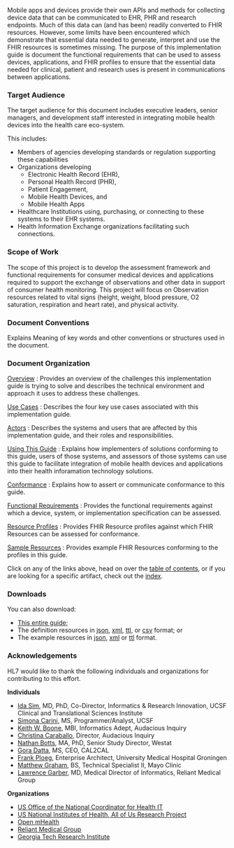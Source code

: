 
Mobile apps and devices provide their own APIs and methods for collecting device
data that can be communicated to EHR, PHR and research endpoints. Much of this data
can (and has been) readily converted to FHIR resources. However, some limits have
been encountered which demonstrate that essential data needed to generate, interpret
and use the FHIR resources is sometimes missing. The purpose of this implementation
guide is document the functional requirements that can be used to assess devices,
applications, and FHIR profiles to ensure that the essential data needed for clinical,
patient and research uses is present in communications between applications.

### Target Audience
The target audience for this document includes executive leaders, senior managers,
and development staff interested in integrating mobile health devices into the health
care eco-system.

This includes:
* Members of agencies developing standards or regulation supporting these capabilities
* Organizations developing
    + Electronic Health Record (EHR),
    + Personal Health Record (PHR),
    + Patient Engagement,
    + Mobile Health Devices, and
    + Mobile Health Apps
* Healthcare Institutions using, purchasing, or connecting to these systems to their
  EHR systems.
* Health Information Exchange organizations facilitating such connections.

### Scope of Work
The scope of this project is to develop the assessment framework and functional requirements
for consumer medical devices and applications required to support the exchange of
observations and other data in support of consumer health monitoring. This project
will focus on Observation resources related to vital signs (height, weight, blood
pressure, O2 saturation, respiration and heart rate), and physical activity.

### Document Conventions
Explains Meaning of key words and other conventions or structures used in the document.

### Document Organization
[Overview](overview.html)
: Provides an overview of the challenges this implementation guide is trying to solve
and describes the technical environment and approach it uses to address these challenges.

[Use Cases](usecases.html)
: Describes the four key use cases associated with this implementation guide.

[Actors](actors.html)
: Describes the systems and users that are affected by this implementation guide, and
their roles and responsibilities.

[Using This Guide](usingthisguide.html)
: Explains how implementers of solutions conforming to this guide, users of those systems,
and assessors of those systems can use this guide to facilitate integration of mobile
health devices and applications into their health inforamation technology solutions.

[Conformance](conformance.html)
: Explains how to assert or communicate conformance to this guide.

[Functional Requirements](functionalrequirements.html)
: Provides the functional requirements against which a device, system, or implementation
specification can be assessed.

[Resource Profiles](resourceprofiles.html)
: Provides FHIR Resource profiles against which FHIR Resources can be assessed for conformance.

[Sample Resources](sampleresources.html)
: Provides example FHIR Resources conforming to the profiles in this guide.

Click on any of the links above, head on over the [table of contents](toc.html), or
if you are looking for a specific artifact, check out the [index](artifacts.html).

### Downloads
You can also download:
* [This entire guide](full-ig.zip);
* The definition resources in [json](definitions.json.zip), [xml](definitions.xml.zip), [ttl](definitions.ttl.zip), or [csv](csvs.zip) format; or
* The example resources in [json](examples.json.zip), [xml](examples.xml.zip) or [ttl](examples.ttl.zip) format.

### Acknowledgements
HL7 would like to thank the following individuals and organizations for contributing
to this effort.

**Individuals**
* [Ida Sim](https://www.linkedin.com/in/ida-sim-b67b993/), MD, PhD, Co-Director, Informatics & Research Innovation, UCSF Clinical and Translational Sciences Institute
* [Simona Carini](https://www.linkedin.com/in/simona-carini-1a0b265/), MS, Programmer/Analyst, UCSF
* [Keith W. Boone](https://www.linkedin.com/in/keithwboone/), MBI, Informatics Adept, Audacious Inquiry
* [Christina Caraballo](https://www.linkedin.com/in/christinacaraballo/), Director, Audacious Inquiry
* [Nathan Botts](https://www.linkedin.com/in/nathanbotts/), MA, PhD, Senior Study Director, Westat
* [Gora Datta](https://www.linkedin.com/in/goradatta/), MS, CEO, CAL2CAL
* [Frank Ploeg](https://www.linkedin.com/in/flodurf/), Enterprise Architect, University Medical Hospital Groningen
* [Matthew Graham](https://www.linkedin.com/in/matthew-graham-8623002b/), BS, Technical Specialist II, Mayo Clinic
* [Lawrence Garber](https://www.linkedin.com/in/larry-garber-1516129/), MD, Medical Director of Informatics, Reliant Medical Group

**Organizations**
* [US Office of the National Coordinator for Health IT](https://www.healthit.gov/)
* [US National Institutes of Health, All of Us Research Project](https://allofus.nih.gov/)
* [Open mHealth](https://www.openmhealth.org/)
* [Reliant Medical Group](https://reliantmedicalgroup.org/information-for-patients/research/)
* [Georgia Tech Research Institute](https://gtri.gatech.edu/)


